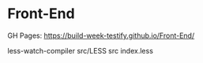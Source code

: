 # Front-End
GH Pages: https://build-week-testify.github.io/Front-End/

less-watch-compiler src/LESS src index.less
